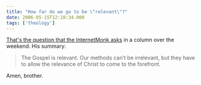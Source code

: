 ```yaml
---
title: "How far do we go to be \"relevant\"?"
date: 2006-05-15T12:10:34.000
tags: ['theology']
---
```


[That's the question that the InternetMonk asks](http://www.internetmonk.com/archive/how-much-is-too-much) in a column over the weekend. His summary:

> The Gospel is relevant. Our methods can’t be irrelevant, but they have to allow the relevance of Christ to come to the forefront.

Amen, brother.
